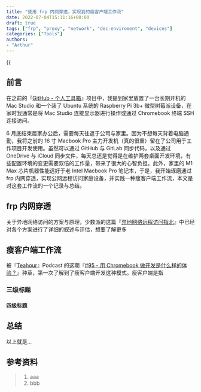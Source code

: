```yaml
---
title: "使用 frp 内网穿透，实现我的瘦客户端工作流"
date: 2022-07-04T15:11:16+08:00
draft: true
tags: ["frp", "proxy", "network", "dec-enviroment", "devices"]
categories: ["Tools"]
authors:
- "Arthur"
---
```


{{<audio src="audios/here_after_us.mp3" caption="《后来的我们 - 五月天》" >}}

## 前言

在之前的『[GitHub - 个人工具箱](https://github.com/pseudoyu/yu-tools)』项目中，我提到家里放置了一台长期开机的 Mac Studio 和一个装了 Ubuntu 系统的 Raspberry Pi 3b+ 微型树莓派设备，在家时我通常是将 Mac Studio 连接显示器进行操作或通过 Chromebook 终端 SSH 连接访问。

6 月底结束居家办公后，需要每天往返于公司与家里。因为不想每天背着电脑通勤，我将之前的 16 寸 Macbook Pro 主力开发机（真的很重）留在了公司用于工作项目开发使用。虽然可以通过 GitHub 与 GitLab 同步代码，以及通过 OneDrive 与 iCloud 同步文件，每天总还是觉得是在维护两套桌面开发环境，有些配置环境的变更需要双倍的工作量，带来了很大的心智负担。此外，家里的 M1 Max 芯片机器性能远好于老 Intel Macbook Pro 笔记本，于是，我开始琢磨通过 frp 内网穿透，实现公网远程访问家庭设备，并实践一种瘦客户端工作流，本文是对这套工作流的一个记录与总结。

## frp 内网穿透

关于异地网络访问的方案与原理，少数派的这篇『[异地网络远程访问指北](https://sspai.com/prime/story/remote-lan-access-guide-01)』中已经对各个方案进行了详细的叙述与评估，想要了解更多

## 瘦客户端工作流

被『[Teahour](https://teahour.fm)』Podcast 的这期『[#95 - 用 Chromebook 做开发是什么样的体验？](https://teahour.fm/95)』种草，第一次了解到了瘦客户端开发这种模式。瘦客户端是指


### 三级标题


#### 四级标题


## 总结

以上就是...

## 参考资料

> 1. aaa
> 2. bbb
